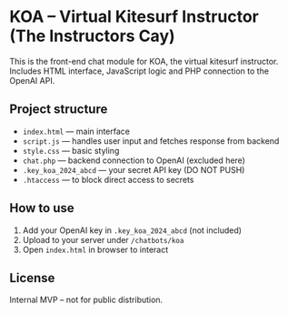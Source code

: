 # KOA – Virtual Kitesurf Instructor (The Instructors Cay)

This is the front-end chat module for KOA, the virtual kitesurf instructor.  
Includes HTML interface, JavaScript logic and PHP connection to the OpenAI API.

## Project structure

- `index.html` — main interface
- `script.js` — handles user input and fetches response from backend
- `style.css` — basic styling
- `chat.php` — backend connection to OpenAI (excluded here)
- `.key_koa_2024_abcd` — your secret API key (DO NOT PUSH)
- `.htaccess` — to block direct access to secrets

## How to use

1. Add your OpenAI key in `.key_koa_2024_abcd` (not included)
2. Upload to your server under `/chatbots/koa`
3. Open `index.html` in browser to interact

## License

Internal MVP – not for public distribution.
